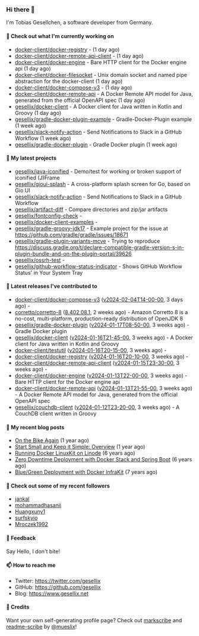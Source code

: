### Hi there 👋

I'm Tobias Gesellchen, a software developer from Germany.

#### 👷 Check out what I'm currently working on

- [docker-client/docker-registry](https://github.com/docker-client/docker-registry) -  (1 day ago)
- [docker-client/docker-remote-api-client](https://github.com/docker-client/docker-remote-api-client) -  (1 day ago)
- [docker-client/docker-engine](https://github.com/docker-client/docker-engine) - Bare HTTP client for the Docker engine api (1 day ago)
- [docker-client/docker-filesocket](https://github.com/docker-client/docker-filesocket) - Unix domain socket and named pipe abstraction for the docker-client (1 day ago)
- [docker-client/docker-compose-v3](https://github.com/docker-client/docker-compose-v3) -  (1 day ago)
- [docker-client/docker-remote-api](https://github.com/docker-client/docker-remote-api) - A Docker Remote API model for Java, generated from the official OpenAPI spec (1 day ago)
- [gesellix/docker-client](https://github.com/gesellix/docker-client) - A Docker client for Java written in Kotlin and Groovy (1 day ago)
- [gesellix/gradle-docker-plugin-example](https://github.com/gesellix/gradle-docker-plugin-example) - Gradle-Docker-Plugin example (1 week ago)
- [gesellix/slack-notify-action](https://github.com/gesellix/slack-notify-action) - Send Notifications to Slack in a GitHub Workflow (1 week ago)
- [gesellix/gradle-docker-plugin](https://github.com/gesellix/gradle-docker-plugin) - Gradle Docker plugin (1 week ago)

#### 🌱 My latest projects

- [gesellix/java-iconified](https://github.com/gesellix/java-iconified) - Demo/test for working or broken support of iconified (J)Frame
- [gesellix/gioui-splash](https://github.com/gesellix/gioui-splash) - A cross-platform splash screen for Go, based on Gio UI
- [gesellix/slack-notify-action](https://github.com/gesellix/slack-notify-action) - Send Notifications to Slack in a GitHub Workflow
- [gesellix/artifact-diff](https://github.com/gesellix/artifact-diff) - Compare directories and zip/jar artifacts
- [gesellix/fontconfig-check](https://github.com/gesellix/fontconfig-check) - 
- [gesellix/docker-client-examples](https://github.com/gesellix/docker-client-examples) - 
- [gesellix/gradle-groovy-jdk17](https://github.com/gesellix/gradle-groovy-jdk17) - Example project for the issue at https://github.com/gradle/gradle/issues/18671
- [gesellix/gradle-plugin-variants-mcve](https://github.com/gesellix/gradle-plugin-variants-mcve) - Trying to reproduce https://discuss.gradle.org/t/declare-compatible-gradle-version-s-in-plugin-bundle-and-on-the-plugin-portal/39626
- [gesellix/ossrh-test](https://github.com/gesellix/ossrh-test) - 
- [gesellix/github-workflow-status-indicator](https://github.com/gesellix/github-workflow-status-indicator) - Shows GitHub Workflow Status&#39; in Your System Tray

#### 🔭 Latest releases I've contributed to

- [docker-client/docker-compose-v3](https://github.com/docker-client/docker-compose-v3) ([v2024-02-04T14-00-00](https://github.com/docker-client/docker-compose-v3/releases/tag/v2024-02-04T14-00-00), 3 days ago) - 
- [corretto/corretto-8](https://github.com/corretto/corretto-8) ([8.402.08.1](https://github.com/corretto/corretto-8/releases/tag/8.402.08.1), 2 weeks ago) - Amazon Corretto 8 is a no-cost, multi-platform, production-ready distribution of OpenJDK 8
- [gesellix/gradle-docker-plugin](https://github.com/gesellix/gradle-docker-plugin) ([v2024-01-17T08-50-00](https://github.com/gesellix/gradle-docker-plugin/releases/tag/v2024-01-17T08-50-00), 3 weeks ago) - Gradle Docker plugin
- [gesellix/docker-client](https://github.com/gesellix/docker-client) ([v2024-01-16T21-45-00](https://github.com/gesellix/docker-client/releases/tag/v2024-01-16T21-45-00), 3 weeks ago) - A Docker client for Java written in Kotlin and Groovy
- [docker-client/testutil](https://github.com/docker-client/testutil) ([v2024-01-16T20-15-00](https://github.com/docker-client/testutil/releases/tag/v2024-01-16T20-15-00), 3 weeks ago) - 
- [docker-client/docker-registry](https://github.com/docker-client/docker-registry) ([v2024-01-16T20-10-00](https://github.com/docker-client/docker-registry/releases/tag/v2024-01-16T20-10-00), 3 weeks ago) - 
- [docker-client/docker-remote-api-client](https://github.com/docker-client/docker-remote-api-client) ([v2024-01-15T23-30-00](https://github.com/docker-client/docker-remote-api-client/releases/tag/v2024-01-15T23-30-00), 3 weeks ago) - 
- [docker-client/docker-engine](https://github.com/docker-client/docker-engine) ([v2024-01-13T22-00-00](https://github.com/docker-client/docker-engine/releases/tag/v2024-01-13T22-00-00), 3 weeks ago) - Bare HTTP client for the Docker engine api
- [docker-client/docker-remote-api](https://github.com/docker-client/docker-remote-api) ([v2024-01-13T21-55-00](https://github.com/docker-client/docker-remote-api/releases/tag/v2024-01-13T21-55-00), 3 weeks ago) - A Docker Remote API model for Java, generated from the official OpenAPI spec
- [gesellix/couchdb-client](https://github.com/gesellix/couchdb-client) ([v2024-01-12T23-20-00](https://github.com/gesellix/couchdb-client/releases/tag/v2024-01-12T23-20-00), 3 weeks ago) - A CouchDB client written in Groovy

#### 📜 My recent blog posts

- [On the Bike Again](https://www.gesellix.net/posts/on-the-bike-again/) (1 year ago)
- [Start Small and Keep it Simple: Overview](https://www.gesellix.net/posts/start-small-keep-it-simple--overview/) (1 year ago)
- [Running Docker LinuxKit on Linode](https://www.gesellix.net/posts/running-docker-linuxkit-on-linode/) (6 years ago)
- [Zero Downtime Deployment with Docker Stack and Spring Boot](https://www.gesellix.net/posts/zero-downtime-deployment-with-docker-stack-and-spring-boot/) (6 years ago)
- [Blue/Green Deployment with Docker InfraKit](https://www.gesellix.net/posts/blue-green-deployment-with-docker-infrakit/) (7 years ago)



#### 👯 Check out some of my recent followers

- [jankal](https://github.com/jankal)
- [mohammadhasanii](https://github.com/mohammadhasanii)
- [Huangxuny1](https://github.com/Huangxuny1)
- [surfskyio](https://github.com/surfskyio)
- [Mroczek1992](https://github.com/Mroczek1992)

#### 💬 Feedback

Say Hello, I don't bite!

#### 📫 How to reach me

- Twitter: https://twitter.com/gesellix
- GitHub: https://github.com/gesellix
- Blog: https://www.gesellix.net

#### 🙇 Credits

Want your own self-generating profile page? Check out [markscribe](https://github.com/muesli/markscribe)
and [readme-scribe](https://github.com/muesli/readme-scribe) by [@mueslix](https://twitter.com/mueslix)!
